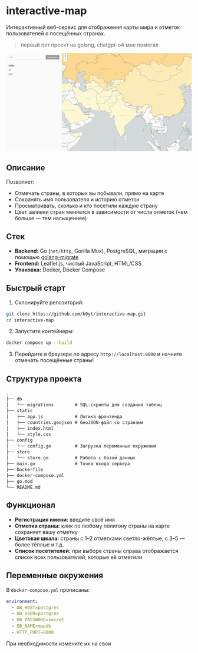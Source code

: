 # interactive-map

Интерактивный веб-сервис для отображения карты мира и отметок пользователей о посещённых странах.

> первый пет проект на golang, chatgpt-о4 мне помогал

![изображение](map.png)

## Описание

Позволяет:

- Отмечать страны, в которых вы побывали, прямо на карте
- Сохранять имя пользователя и историю отметок
- Просматривать, сколько и кто посетили каждую страну
- Цвет заливки стран меняется в зависимости от числа отметок (чем больше — тем насыщеннее)

## Стек

- **Backend:** Go (`net/http`, Gorilla Mux), PostgreSQL, миграции с помощью [golang-migrate](https://github.com/golang-migrate/migrate)  
- **Frontend:** Leaflet.js, чистый JavaScript, HTML/CSS  
- **Упаковка:** Docker, Docker Compose

## Быстрый старт

1. Склонируйте репозиторий:  
```bash
git clone https://github.com/k0yt/interactive-map.git
cd interactive-map
```  
2. Запустите контейнеры:  
```bash
docker compose up --build
```  
3. Перейдите в браузере по адресу `http://localhost:8000` и начните отмечать посещённые страны!

## Структура проекта

```plaintext
.
├── db
│   └── migrations        # SQL-скрипты для создания таблиц
├── static
│   ├── app.js            # Логика фронтенда
│   ├── countries.geojson # GeoJSON-файл со странами
│   ├── index.html
│   └── style.css
├── config
│   └── config.go         # Загрузка переменных окружения
├── store
│   └── store.go          # Работа с базой данных
├── main.go               # Точка входа сервера
├── Dockerfile
├── docker-compose.yml
├── go.mod
└── README.md
```  

## Функционал

- **Регистрация имени:** введите своё имя   
- **Отметка страны:** клик по любому полигону страны на карте сохраняет вашу отметку  
- **Цветовая шкала:** страны с 1–2 отметками светло-жёлтые, с 3–5 — более тёплые и т.д.  
- **Список посетителей:** при выборе страны справа отображается список всех пользователей, которые её отметили

## Переменные окружения

В `docker-compose.yml` прописаны:
```yaml
environment:
  - DB_HOST=postgres
  - DB_USER=postgres
  - DB_PASSWORD=secret
  - DB_NAME=mapdb
  - HTTP_PORT=8000
```
При необходимости измените их на свои

